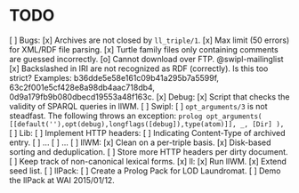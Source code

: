TODO
====

  [ ] Bugs:
    [x] Archives are not closed by `ll_triple/1`.
    [x] Max limit (50 errors) for XML/RDF file parsing.
    [x] Turtle family files only containing comments are guessed incorrectly.
    [o] Cannot download over FTP. @swipl-mailinglist
    [x] Backslashed in IRI are not recognized as RDF (correctly). Is this too strict? Examples: b36dde5e58e161c09b41a295b7a5599f, 63c2f001e5cf428e8a98db4aac718db4, 0d9a179fb9b080dbecd19553a48f163c.
  [x] Debug:
    [x] Script that checks the validity of SPARQL queries in llWM.
  [ ] Swipl:
    [ ] `opt_arguments/3` is not steadfast.
        The following throws an exception:
        ```prolog
        opt_arguments(
          [[default(''),opt(debug),longflags([debug]),type(atom)]],
          _,
          [Dir]
        ),
       ```
  [ ] Lib:
    [ ] Implement HTTP headers:
      [ ] Indicating Content-Type of archived entry.
      [ ] ...
      [ ] ...
  [ ] llWM:
    [x] Clean on a per-triple basis.
    [x] Disk-based sorting and deduplication.
    [ ] Store more HTTP headers per dirty document.
    [ ] Keep track of non-canonical lexical forms.
  [x] ll:
    [x] Run llWM.
    [x] Extend seed list.
  [ ] llPack:
    [ ] Create a Prolog Pack for LOD Laundromat.
    [ ] Demo the llPack at WAI 2015/01/12.
